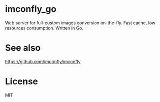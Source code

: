 imconfly_go
===========

Web server for full-custom images conversion on-the-fly. Fast cache, low resources consumption. Written in Go.

See also
========

<https://github.com/imconfly/imconfly>

License
=======

MIT
